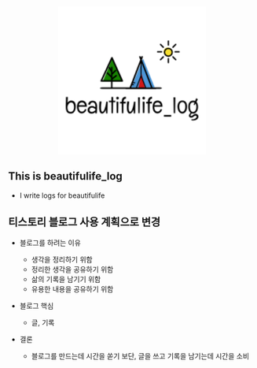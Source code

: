 <div align="center">

  <img src="./content/assets/logo.png" width="300px" />

</div>

## This is beautifulife_log

- I write logs for beautifulife

## 티스토리 블로그 사용 계획으로 변경

- 블로그를 하려는 이유

  - 생각을 정리하기 위함
  - 정리한 생각을 공유하기 위함
  - 삶의 기록을 남기기 위함
  - 유용한 내용을 공유하기 위함

- 블로그 핵심

  - 글, 기록

- 결론
  - 블로그를 만드는데 시간을 쏟기 보단, 글을 쓰고 기록을 남기는데 시간을 소비

